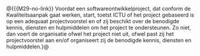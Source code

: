 @{{{M29-no-link}}
Voordat een softwareontwikkelproject, dat conform de Kwaliteitsaanpak gaat werken, start, toetst ICTU of het project gebaseerd is op een adequaat projectvoorstel en of zij beschikt over de benodigde kennis, diensten en hulpmiddelen om het project te ondersteunen. Zo niet, dan voert de organisatie ofwel het project niet uit, ofwel past zij het projectvoorstel aan en/of organiseert zij de benodigde kennis, diensten en hulpmiddelen.}@

